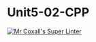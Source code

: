 # Unit5-02-CPP
[![Mr Coxall's Super Linter](https://github.com/ICS3U-C-Programming-LilyC/Unit5-02-CPP/workflows/Mr%20Coxall's%20Super%20Linter/badge.svg)](https://github.com/ICS3U-C-Programming-LilyC/Unit5-02-CPP/actions/)
